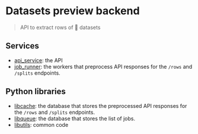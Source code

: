 # Datasets preview backend

> API to extract rows of 🤗 datasets

## Services

- [api_service](./services/api_service): the API
- [job_runner](./services/job_runner): the workers that preprocess API responses for the `/rows` and `/splits` endpoints.

## Python libraries

- [libcache](./libs/libcache): the database that stores the preprocessed API responses for the `/rows` and `/splits` endpoints.
- [libqueue](./libs/libqueue): the database that stores the list of jobs.
- [libutils](./libs/libutils): common code
